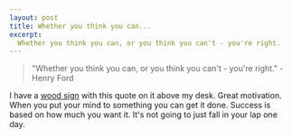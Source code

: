 ```yaml
---
layout: post
title: Whether you think you can...
excerpt:
  Whether you think you can, or you think you can't - you're right.
---
```

> "Whether you think you can, or you think you can't - you're right." - Henry Ford

I have a [wood sign](http://campl.us/1Qv) with this quote on it above my desk. Great motivation. When you put your mind to something you can get it done. Success is based on how much you want it. It's not going to just fall in your lap one day.